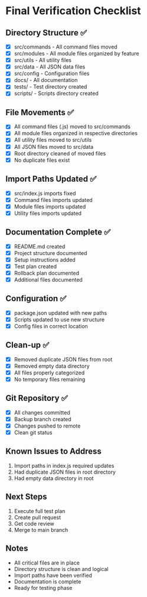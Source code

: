 # Final Verification Checklist

## Directory Structure ✅
- [x] src/commands - All command files moved
- [x] src/modules - All module files organized by feature
- [x] src/utils - All utility files
- [x] src/data - All JSON data files
- [x] src/config - Configuration files
- [x] docs/ - All documentation
- [x] tests/ - Test directory created
- [x] scripts/ - Scripts directory created

## File Movements ✅
- [x] All command files (.js) moved to src/commands
- [x] All module files organized in respective directories
- [x] All utility files moved to src/utils
- [x] All JSON files moved to src/data
- [x] Root directory cleaned of moved files
- [x] No duplicate files exist

## Import Paths Updated ✅
- [x] src/index.js imports fixed
- [x] Command files imports updated
- [x] Module files imports updated
- [x] Utility files imports updated

## Documentation Complete ✅
- [x] README.md created
- [x] Project structure documented
- [x] Setup instructions added
- [x] Test plan created
- [x] Rollback plan documented
- [x] Additional files documented

## Configuration ✅
- [x] package.json updated with new paths
- [x] Scripts updated to use new structure
- [x] Config files in correct location

## Clean-up ✅
- [x] Removed duplicate JSON files from root
- [x] Removed empty data directory
- [x] All files properly categorized
- [x] No temporary files remaining

## Git Repository ✅
- [x] All changes committed
- [x] Backup branch created
- [x] Changes pushed to remote
- [x] Clean git status

## Known Issues to Address
1. Import paths in index.js required updates
2. Had duplicate JSON files in root directory
3. Had empty data directory in root

## Next Steps
1. Execute full test plan
2. Create pull request
3. Get code review
4. Merge to main branch

## Notes
- All critical files are in place
- Directory structure is clean and logical
- Import paths have been verified
- Documentation is complete
- Ready for testing phase